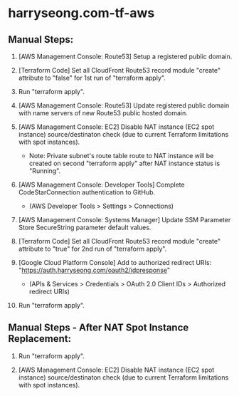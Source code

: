 # harryseong.com-tf-aws

## Manual Steps:
1. [AWS Management Console: Route53] Setup a registered public domain.
2. [Terraform Code] Set all CloudFront Route53 record module "create" attribute to "false" for 1st run of "terraform apply".

3. Run "terraform apply".

4. [AWS Management Console: Route53] Update registered public domain with name servers of new Route53 public hosted domain.
5. [AWS Management Console: EC2] Disable NAT instance (EC2 spot instance) source/destinaton check (due to current Terraform limitations with spot instances).
    - Note: Private subnet's route table route to NAT instance will be created on second "terraform apply" after NAT instance status is "Running".
6. [AWS Management Console: Developer Tools] Complete CodeStarConnection authentication to GitHub.
    - (AWS Developer Tools > Settings > Connections)
7. [AWS Management Console: Systems Manager] Update SSM Parameter Store SecureString parameter default values.
8. [Terraform Code] Set all CloudFront Route53 record module "create" attribute to "true" for 2nd run of "terraform apply".
9. [Google Cloud Platform Console] Add to authorized redirect URIs: "https://auth.harryseong.com/oauth2/idpresponse"
    - (APIs & Services > Credentials > OAuth 2.0 Client IDs > Authorized redirect URIs)

10. Run "terraform apply".


## Manual Steps - After NAT Spot Instance Replacement:
1. Run "terraform apply".

2. [AWS Management Console: EC2] Disable NAT instance (EC2 spot instance) source/destinaton check (due to current Terraform limitations with spot instances).
